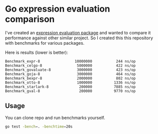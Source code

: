 # Go expression evaluation comparison

I've created an [expression evaluation package](https://github.com/antonmedv/expr) and wanted to compare it performance
against other similar project. So I created this this repository with benchmarks for various packages.

Here is results (lower is better):

```
Benchmark_expr-8               	10000000	       244 ns/op
Benchmark_celgo-8              	 5000000	       422 ns/op
Benchmark_govaluate-8          	 3000000	       423 ns/op
Benchmark_goja-8               	 3000000	       464 ns/op
Benchmark_bexpr-8              	 2000000	       802 ns/op
Benchmark_otto-8               	 1000000	      1336 ns/op
Benchmark_starlark-8           	  200000	      7885 ns/op
Benchmark_gval-8               	  200000	      9770 ns/op
```

## Usage

You can clone repo and run benchmarks yourself.

```bash
go test -bench=. -benchtime=20s
```
